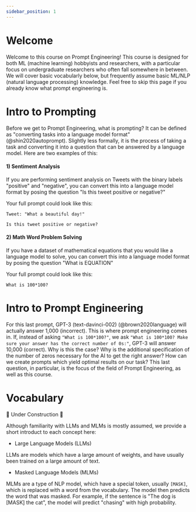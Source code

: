 ```yaml
---
sidebar_position: 1
---
```

# Welcome

Welcome to this course on Prompt Engineering! This course is designed for both 
ML (machine learning) hobbyists and researchers, with a particular focus on undergraduate researchers
who often fall somewhere in between. We will cover basic vocabularly below, but
frequently assume basic ML/NLP (natural language processing) knowledge. Feel free
to skip this page if you already know what prompt engineering is.


# Intro to Prompting

Before we get to Prompt Engineering, what is prompting? It can be defined as 
"converting tasks into a language model format"(@shin2020autoprompt). Slightly less
formally, it is the process of taking a task and converting it into a question that
can be answered by a language model. Here are two examples of this:

#### 1) Sentiment Analysis

If you are performing sentiment analysis on Tweets with the binary labels "positive" and "negative",
you can convert this into a language model format by posing the question "Is this tweet positive or negative?"

Your full prompt could look like this:

```
Tweet: "What a beautiful day!"

Is this tweet positive or negative?
```

#### 2) Math Word Problem Solving

If you have a dataset of mathematical equations that you would like a language model to solve,
you can convert this into a language model format by posing the question "What is EQUATION"

Your full prompt could look like this:

```
What is 100*100?
```

# Intro to Prompt Engineering

For this last prompt, GPT-3 (text-davinci-002) (@brown2020language) will actually answer 1,000 (incorrect). This is where
prompt engineering comes in. If, instead of asking `"What is 100*100?"`, we ask 
`"What is 100*100? Make sure your answer has the correct number of 0s:"`, GPT-3 will
answer 10,000 (correct). Why is this the case? Why is the additional specification 
of the number of zeros necessary for the AI to get the right answer? How can we create
prompts which yield optimal results on our task? This last question, in particular,
is the focus of the field of Prompt Engineering, as well as this course.

# Vocabulary 

🚧 Under Construction 🚧

Although familiarity with LLMs and MLMs is mostly assumed,
we provide a short introduct to each concept here:

- Large Language Models (LLMs)

LLMs are models which have a large amount of weights, and have usually been trained 
on a large amount of text.

- Masked Language Models (MLMs)

MLMs are a type of NLP model, which have a special token, usually `[MASK]`, which is
replaced with a word from the vocabulary. The model then predicts the word that
was masked. For example, if the sentence is "The dog is [MASK] the cat", the model
will predict "chasing" with high probability.

